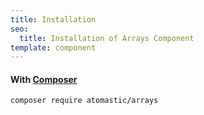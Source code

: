 ```yaml
---
title: Installation
seo:
  title: Installation of Arrays Component
template: component
---
```


#### With [Composer](https://getcomposer.org)

```
composer require atomastic/arrays
```
